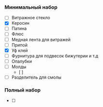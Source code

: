 ### Минимальный набор

- [ ] Витражное стекло 
- [x] Керосин
- [ ] Патина
- [ ] Флюс 
- [ ] Медная лента для витражей
- [ ] Припой
- [x] Уф клей
- [ ] Фурнитура для подвесок бижутерии и т.д
- [ ] Опалубки
- [ ] Молды
	- [ ] 
- [ ] Разделитель для смолы
###  Полный набор
- [ ] 
